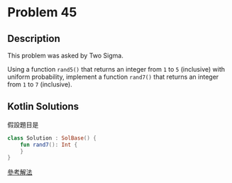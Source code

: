 # Problem 45

## Description

This problem was asked by Two Sigma.

Using a function `rand5()` that returns an integer from `1` to `5` (inclusive) with uniform probability, implement a function `rand7()` that returns an integer from `1` to `7` (inclusive).

## Kotlin Solutions

假設題目是

```kotlin
class Solution : SolBase() {
    fun rand7(): Int {
    }
}
```
[參考解法](./kotlin/045)
